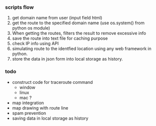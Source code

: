 ### scripts flow
 1. get domain name from user (input field html)
 2. get the route to the specified domain name (use os.system() from python os module)
 3. When getting the routes, filters the result to remove excessive info
 4. save the route into text file for caching purpose
 5. check IP info using API 
 6. simulating route to the identfied location using any web framework in python.
 7. store the data in json form into local storage as history.


### todo

- construct code for traceroute command
    - window
    - linux
    - mac ?
- map integration
- map drawing with route line
- spam prevention
- saving data in local storage as history


